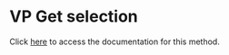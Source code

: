 <!---->
# VP Get selection

Click [here](https://developer.4d.com/docs/ViewPro/method-list#vp-get-selection) to access the documentation for this method.

